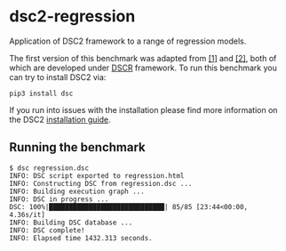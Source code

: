 # dsc2-regression
Application of DSC2 framework to a range of regression models.

The first version of this benchmark was adapted from [[1]](https://github.com/xiangzhu/dscr_en) and [[2]](https://github.com/mengyin/dscr-example), both of which are developed under [DSCR](https://github.com/stephens999/dscr) framework. To run this benchmark you can try to install DSC2 via:

```
pip3 install dsc
```
If you run into issues with the installation please find more information on the DSC2 [installation guide](https://stephenslab.github.io/dsc-wiki/installation.html). 

## Running the benchmark
```
$ dsc regression.dsc
INFO: DSC script exported to regression.html
INFO: Constructing DSC from regression.dsc ...
INFO: Building execution graph ...
INFO: DSC in progress ...
DSC: 100%|█████████████████████████████| 85/85 [23:44<00:00,  4.36s/it]
INFO: Building DSC database ...
INFO: DSC complete!
INFO: Elapsed time 1432.313 seconds.
```
